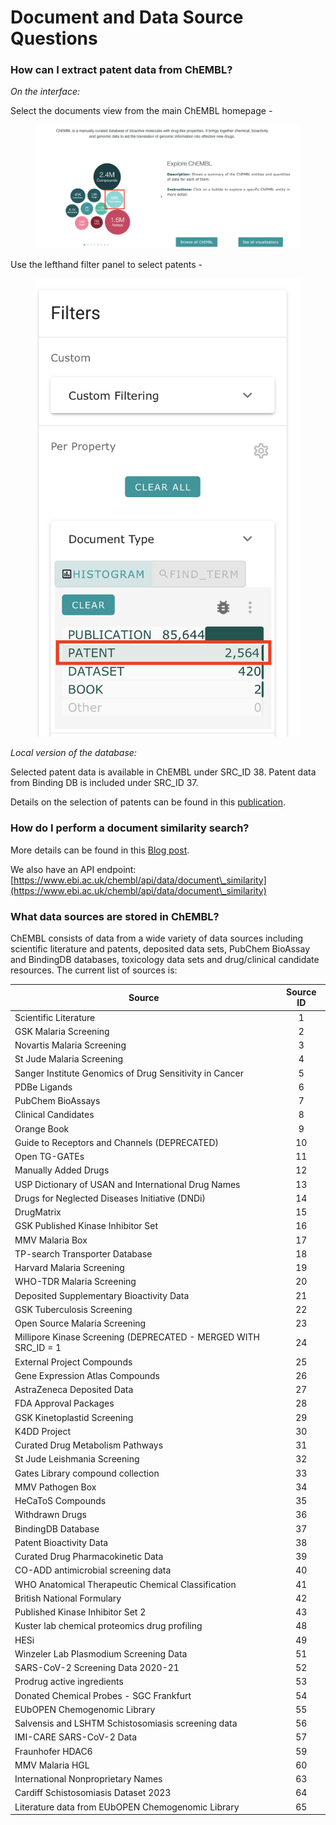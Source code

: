 # Document and Data Source Questions

### **How can I extract patent data from ChEMBL?**

_On the interface:_

Select the documents view from the main ChEMBL homepage -

<figure><img src="../.gitbook/assets/Screenshot 2023-07-13 at 11.17.39.png" alt=""><figcaption></figcaption></figure>

Use the lefthand filter panel to select patents -

<figure><img src="../.gitbook/assets/Screenshot 2023-07-13 at 11.18.18.png" alt=""><figcaption></figcaption></figure>

_Local version of the database:_

Selected patent data is available in ChEMBL under SRC\_ID 38. Patent data from Binding DB is included under SRC\_ID 37.

Details on the selection of patents can be found in this [publication](https://pubmed.ncbi.nlm.nih.gov/37151295/).&#x20;

### How do I perform a document similarity search?

More details can be found in this [Blog post](https://chembl.blogspot.com/2013/09/document-similarity-in-chembl.html).&#x20;

We also have an API endpoint:  [https://www.ebi.ac.uk/chembl/api/data/document\_similarity](https://www.ebi.ac.uk/chembl/api/data/document\_similarity)

### What data sources are stored in ChEMBL?

ChEMBL consists of data from a wide variety of data sources including scientific literature and patents, deposited data sets, PubChem BioAssay and BindingDB databases, toxicology data sets and drug/clinical candidate resources. The current list of sources is:

| Source                                                           | Source ID |
| ---------------------------------------------------------------- | :-------: |
| Scientific Literature                                            |     1     |
| GSK Malaria Screening                                            |     2     |
| Novartis Malaria Screening                                       |     3     |
| St Jude Malaria Screening                                        |     4     |
| Sanger Institute Genomics of Drug Sensitivity in Cancer          |     5     |
| PDBe Ligands                                                     |     6     |
| PubChem BioAssays                                                |     7     |
| Clinical Candidates                                              |     8     |
| Orange Book                                                      |     9     |
| Guide to Receptors and Channels (DEPRECATED)                     |     10    |
| Open TG-GATEs                                                    |     11    |
| Manually Added Drugs                                             |     12    |
| USP Dictionary of USAN and International Drug Names              |     13    |
| Drugs for Neglected Diseases Initiative (DNDi)                   |     14    |
| DrugMatrix                                                       |     15    |
| GSK Published Kinase Inhibitor Set                               |     16    |
| MMV Malaria Box                                                  |     17    |
| TP-search Transporter Database                                   |     18    |
| Harvard Malaria Screening                                        |     19    |
| WHO-TDR Malaria Screening                                        |     20    |
| Deposited Supplementary Bioactivity Data                         |     21    |
| GSK Tuberculosis Screening                                       |     22    |
| Open Source Malaria Screening                                    |     23    |
| Millipore Kinase Screening (DEPRECATED - MERGED WITH SRC\_ID = 1 |     24    |
| External Project Compounds                                       |     25    |
| Gene Expression Atlas Compounds                                  |     26    |
| AstraZeneca Deposited Data                                       |     27    |
| FDA Approval Packages                                            |     28    |
| GSK Kinetoplastid Screening                                      |     29    |
| K4DD Project                                                     |     30    |
| Curated Drug Metabolism Pathways                                 |     31    |
| St Jude Leishmania Screening                                     |     32    |
| Gates Library compound collection                                |     33    |
| MMV Pathogen Box                                                 |     34    |
| HeCaToS Compounds                                                |     35    |
| Withdrawn Drugs                                                  |     36    |
| BindingDB Database                                               |     37    |
| Patent Bioactivity Data                                          |     38    |
| Curated Drug Pharmacokinetic Data                                |     39    |
| CO-ADD antimicrobial screening data                              |     40    |
| WHO Anatomical Therapeutic Chemical Classification               |     41    |
| British National Formulary                                       |     42    |
| Published Kinase Inhibitor Set 2                                 |     43    |
| Kuster lab chemical proteomics drug profiling                    |     48    |
| HESi                                                             |     49    |
| Winzeler Lab Plasmodium Screening Data                           |     51    |
| SARS-CoV-2 Screening Data 2020-21                                |     52    |
| Prodrug active ingredients                                       |     53    |
| Donated Chemical Probes - SGC Frankfurt                          |     54    |
| EUbOPEN Chemogenomic Library                                     |     55    |
| Salvensis and LSHTM Schistosomiasis screening data               |     56    |
| IMI-CARE SARS-CoV-2 Data                                         |     57    |
| Fraunhofer HDAC6                                                 |     59    |
| MMV Malaria HGL                                                  |     60    |
| International Nonproprietary Names                               |     63    |
| Cardiff Schistosomiasis Dataset 2023                             |     64    |
| Literature data from EUbOPEN Chemogenomic Library                |     65    |
